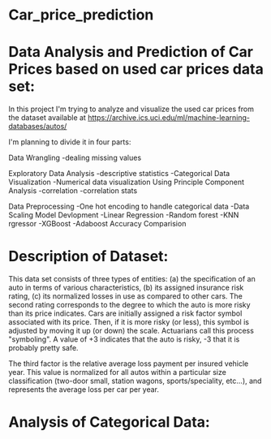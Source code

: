 # Car_price_prediction
# Data Analysis and Prediction of Car Prices based on used car prices data set:
In this project I'm trying to analyze and visualize the used car prices from the dataset available at https://archive.ics.uci.edu/ml/machine-learning-databases/autos/

I'm planning to divide it in four parts:

Data Wrangling 
  -dealing missing values 
  
Exploratory Data Analysis 
  -descriptive statistics 
  -Categorical Data Visualization
  -Numerical data visualization Using Principle Component Analysis 
  -correlation 
  -correlation stats
  
Data Preprocessing
  -One hot encoding to handle categorical data
  -Data Scaling
Model Devlopment
  -Linear Regression
  -Random forest
  -KNN rgressor
  -XGBoost
  -Adaboost
Accuracy Comparision

# Description of Dataset:
  This data set consists of three types of entities: (a) the
  specification of an auto in terms of various characteristics, (b)
  its assigned insurance risk rating, (c) its normalized losses in use
  as compared to other cars.  The second rating corresponds to the
  degree to which the auto is more risky than its price indicates.
  Cars are initially assigned a risk factor symbol associated with its
  price.   Then, if it is more risky (or less), this symbol is
  adjusted by moving it up (or down) the scale.  Actuarians call this
  process "symboling".  A value of +3 indicates that the auto is
  risky, -3 that it is probably pretty safe.

  The third factor is the relative average loss payment per insured
  vehicle year.  This value is normalized for all autos within a
  particular size classification (two-door small, station wagons,
  sports/speciality, etc...), and represents the average loss per car
  per year.
  
  # Analysis of Categorical Data:
    
  
  
  
  
  
  
  
